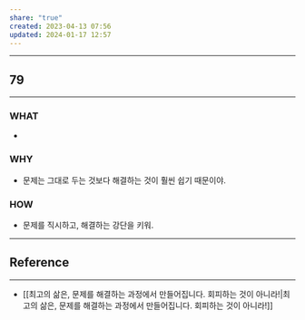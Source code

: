 ```yaml
---
share: "true"
created: 2023-04-13 07:56
updated: 2024-01-17 12:57
---
```


---
## 79
---
### WHAT
- 
### WHY
- 문제는 그대로 두는 것보다 해결하는 것이 훨씬 쉽기 때문이야.
### HOW
- 문제를 직시하고, 해결하는 강단을 키워.
---

## Reference
---
- [[최고의 삶은, 문제를 해결하는 과정에서 만들어집니다. 회피하는 것이 아니라!|최고의 삶은, 문제를 해결하는 과정에서 만들어집니다. 회피하는 것이 아니라!]]